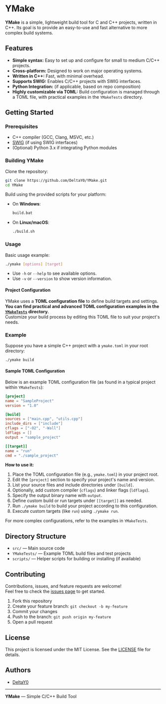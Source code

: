# YMake

**YMake** is a simple, lightweight build tool for C and C++ projects, written in C++. Its goal is to provide an easy-to-use and fast alternative to more complex build systems.

## Features

- **Simple syntax:** Easy to set up and configure for small to medium C/C++ projects.
- **Cross-platform:** Designed to work on major operating systems.
- **Written in C++:** Fast, with minimal overhead.
- **Supports SWIG:** Enables C/C++ projects with SWIG interfaces.
- **Python Integration:** (if applicable, based on repo composition)
- **Highly customizable via TOML:** Build configuration is managed through a TOML file, with practical examples in the `YMakeTests` directory.

## Getting Started

### Prerequisites

- C++ compiler (GCC, Clang, MSVC, etc.)
- [SWIG](http://www.swig.org/) (if using SWIG interfaces)
- (Optional) Python 3.x if integrating Python modules

### Building YMake

Clone the repository:

```bash
git clone https://github.com/DeltaY0/YMake.git
cd YMake
```

Build using the provided scripts for your platform:

- On **Windows**:
  ```bat
  build.bat
  ```
- On **Linux/macOS**:
  ```sh
  ./build.sh
  ```

### Usage

Basic usage example:

```bash
./ymake [options] [target]
```

- Use `-h` or `--help` to see available options.
- Use `-v` or `--version` to show version information.

#### Project Configuration

YMake uses a **TOML configuration file** to define build targets and settings.  
**You can find practical and advanced TOML configuration examples in the [`YMakeTests`](./YMakeTests) directory.**  
Customize your build process by editing this TOML file to suit your project's needs.

### Example

Suppose you have a simple C++ project with a `ymake.toml` in your root directory:

```bash
./ymake build
```

#### Sample TOML Configuration

Below is an example TOML configuration file (as found in a typical project within `YMakeTests`):

```toml
[project]
name = "SampleProject"
version = "1.0"

[build]
sources = ["main.cpp", "utils.cpp"]
include_dirs = ["include"]
cflags = ["-O2", "-Wall"]
ldflags = []
output = "sample_project"

[[target]]
name = "run"
cmd = "./sample_project"
```

**How to use it:**

1. Place the TOML configuration file (e.g., `ymake.toml`) in your project root.
2. Edit the `[project]` section to specify your project's name and version.
3. List your source files and include directories under `[build]`.
4. Optionally, add custom compiler (`cflags`) and linker flags (`ldflags`).
5. Specify the output binary name with `output`.
6. Define custom build or run targets under `[[target]]` as needed.
7. Run `./ymake build` to build your project according to this configuration.
8. Execute custom targets (like `run`) using `./ymake run`.

For more complex configurations, refer to the examples in `YMakeTests`.

## Directory Structure

- `src/` — Main source code
- `YMakeTests/` — Example TOML build files and test projects
- `scripts/` — Helper scripts for building or installing (if available)

## Contributing

Contributions, issues, and feature requests are welcome!  
Feel free to check the [issues page](https://github.com/DeltaY0/YMake/issues) to get started.

1. Fork this repository
2. Create your feature branch: `git checkout -b my-feature`
3. Commit your changes
4. Push to the branch: `git push origin my-feature`
5. Open a pull request

## License

This project is licensed under the MIT License. See the [LICENSE](LICENSE) file for details.

## Authors

- [DeltaY0](https://github.com/DeltaY0)

---

**YMake** — Simple C/C++ Build Tool